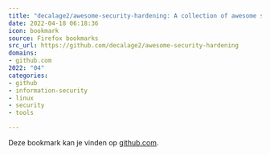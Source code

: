 ```yaml
---
title: "decalage2/awesome-security-hardening: A collection of awesome security hardening guides, tools and o..."
date: 2022-04-18 06:18:36
icon: bookmark
source: Firefox bookmarks
src_url: https://github.com/decalage2/awesome-security-hardening
domains:
- github.com
2022: "04"
categories:
- github
- information-security
- linux
- security
- tools

---
```

Deze bookmark kan je vinden op [github.com](https://github.com/decalage2/awesome-security-hardening).
